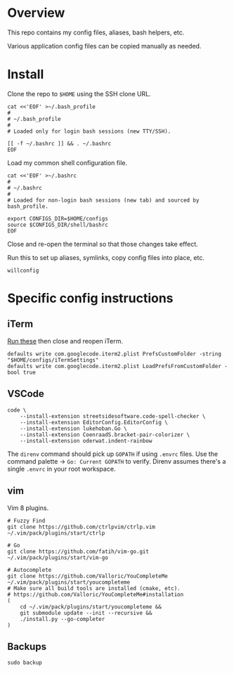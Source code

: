 # Overview

This repo contains my config files, aliases, bash helpers, etc.

Various application config files can be copied manually as needed.

# Install

Clone the repo to `$HOME` using the SSH clone URL.

```
cat <<'EOF' >~/.bash_profile
#
# ~/.bash_profile
#
# Loaded only for login bash sessions (new TTY/SSH).

[[ -f ~/.bashrc ]] && . ~/.bashrc
EOF
```

Load my common shell configuration file.

```
cat <<'EOF' >~/.bashrc
#
# ~/.bashrc
#
# Loaded for non-login bash sessions (new tab) and sourced by bash_profile.

export CONFIGS_DIR=$HOME/configs
source $CONFIGS_DIR/shell/bashrc
EOF
```

Close and re-open the terminal so that those changes take effect.

Run this to set up aliases, symlinks, copy config files into place, etc.

```
willconfig
```

# Specific config instructions

## iTerm

[Run these](http://stratus3d.com/blog/2015/02/28/sync-iterm2-profile-with-dotfiles-repository/) then close and reopen iTerm.

```
defaults write com.googlecode.iterm2.plist PrefsCustomFolder -string "$HOME/configs/iTermSettings"
defaults write com.googlecode.iterm2.plist LoadPrefsFromCustomFolder -bool true
```

## VSCode

```
code \
	--install-extension streetsidesoftware.code-spell-checker \
	--install-extension EditorConfig.EditorConfig \
	--install-extension lukehoban.Go \
	--install-extension CoenraadS.bracket-pair-colorizer \
	--install-extension oderwat.indent-rainbow
```

The `direnv` command should pick up `GOPATH` if using `.envrc` files. Use the command palette -> `Go: Current GOPATH` to verify. Direnv assumes there's a single `.envrc` in your root workspace.

## vim

Vim 8 plugins.

```
# Fuzzy Find
git clone https://github.com/ctrlpvim/ctrlp.vim ~/.vim/pack/plugins/start/ctrlp

# Go
git clone https://github.com/fatih/vim-go.git ~/.vim/pack/plugins/start/vim-go

# Autocomplete
git clone https://github.com/Valloric/YouCompleteMe ~/.vim/pack/plugins/start/youcompleteme
# Make sure all build tools are installed (cmake, etc).
# https://github.com/Valloric/YouCompleteMe#installation
(
	cd ~/.vim/pack/plugins/start/youcompleteme &&
	git submodule update --init --recursive &&
	./install.py --go-completer
)
```

## Backups

```
sudo backup
```

